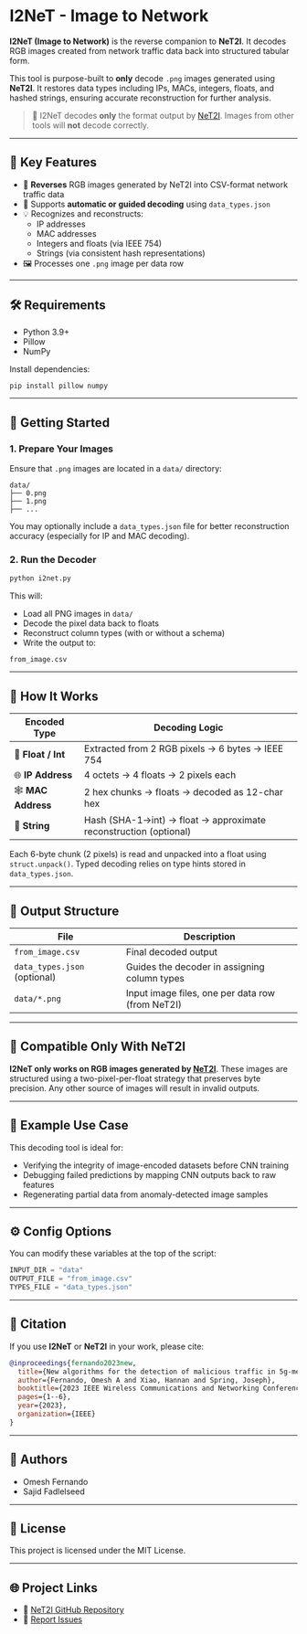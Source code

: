 # I2NeT - Image to Network  
**I2NeT (Image to Network)** is the reverse companion to **NeT2I**. It decodes RGB images created from network traffic data back into structured tabular form.

This tool is purpose-built to **only** decode `.png` images generated using **NeT2I**. It restores data types including IPs, MACs, integers, floats, and hashed strings, ensuring accurate reconstruction for further analysis.

> 🧩 I2NeT decodes **only** the format output by [NeT2I](https://github.com/omeshF/NeT2I). Images from other tools will **not** decode correctly.

---

## 🎯 Key Features

- 🔁 **Reverses** RGB images generated by NeT2I into CSV-format network traffic data  
- 🧠 Supports **automatic or guided decoding** using `data_types.json`  
- 💡 Recognizes and reconstructs:
  - IP addresses
  - MAC addresses
  - Integers and floats (via IEEE 754)
  - Strings (via consistent hash representations)  
- 🖼️ Processes one `.png` image per data row

---

## 🛠️ Requirements

- Python 3.9+
- Pillow
- NumPy

Install dependencies:

```bash
pip install pillow numpy
```

---

## 🚀 Getting Started

### 1. Prepare Your Images

Ensure that `.png` images are located in a `data/` directory:

```
data/
├── 0.png
├── 1.png
├── ...
```

You may optionally include a `data_types.json` file for better reconstruction accuracy (especially for IP and MAC decoding).

### 2. Run the Decoder

```bash
python i2net.py
```

This will:

- Load all PNG images in `data/`
- Decode the pixel data back to floats
- Reconstruct column types (with or without a schema)
- Write the output to:

```
from_image.csv
```

---

## 🧬 How It Works

| Encoded Type | Decoding Logic |
|--------------|----------------|
| 🧾 **Float / Int** | Extracted from 2 RGB pixels → 6 bytes → IEEE 754 |
| 🌐 **IP Address** | 4 octets → 4 floats → 2 pixels each |
| 🕸️ **MAC Address** | 2 hex chunks → floats → decoded as 12-char hex |
| 🔐 **String** | Hash (SHA-1→int) → float → approximate reconstruction (optional) |

Each 6-byte chunk (2 pixels) is read and unpacked into a float using `struct.unpack()`. Typed decoding relies on type hints stored in `data_types.json`.

---

## 📁 Output Structure

| File | Description |
|------|-------------|
| `from_image.csv` | Final decoded output |
| `data_types.json` (optional) | Guides the decoder in assigning column types |
| `data/*.png` | Input image files, one per data row (from NeT2I) |

---

## 🔄 Compatible Only With NeT2I

**I2NeT only works on RGB images generated by [NeT2I]((https://github.com/omeshF/NeT2I))**. These images are structured using a two-pixel-per-float strategy that preserves byte precision. Any other source of images will result in invalid outputs.

---

## 🧪 Example Use Case

This decoding tool is ideal for:

- Verifying the integrity of image-encoded datasets before CNN training  
- Debugging failed predictions by mapping CNN outputs back to raw features  
- Regenerating partial data from anomaly-detected image samples

---

## ⚙️ Config Options

You can modify these variables at the top of the script:

```python
INPUT_DIR = "data"
OUTPUT_FILE = "from_image.csv"
TYPES_FILE = "data_types.json"
```

---

## 📖 Citation

If you use **I2NeT** or **NeT2I** in your work, please cite:

```bibtex
@inproceedings{fernando2023new,
  title={New algorithms for the detection of malicious traffic in 5g-mec},
  author={Fernando, Omesh A and Xiao, Hannan and Spring, Joseph},
  booktitle={2023 IEEE Wireless Communications and Networking Conference (WCNC)},
  pages={1--6},
  year={2023},
  organization={IEEE}
}
```

---

## 👤 Authors

- Omesh Fernando  
- Sajid Fadlelseed

---

## 📜 License

This project is licensed under the MIT License.

---

## 🌐 Project Links

- 🔗 [NeT2I GitHub Repository](https://github.com/omeshF/NeT2I)
- 🐞 [Report Issues](https://github.com/omeshF/I2NeT/issues)

